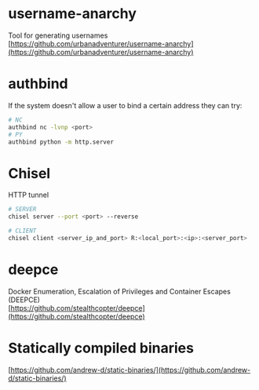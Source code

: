 # username-anarchy
Tool for generating usernames
[https://github.com/urbanadventurer/username-anarchy](https://github.com/urbanadventurer/username-anarchy)

# authbind
If the system doesn't allow a user to bind a certain address they can try:
```bash
# NC
authbind nc -lvnp <port>
# PY
authbind python -m http.server
```

# Chisel
HTTP tunnel     
```bash
# SERVER
chisel server --port <port> --reverse

# CLIENT
chisel client <server_ip_and_port> R:<local_port>:<ip>:<server_port>
```

# deepce
Docker Enumeration, Escalation of Privileges and Container Escapes (DEEPCE)     
[https://github.com/stealthcopter/deepce](https://github.com/stealthcopter/deepce)

# Statically compiled binaries
[https://github.com/andrew-d/static-binaries/](https://github.com/andrew-d/static-binaries/)
